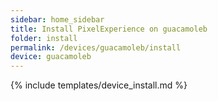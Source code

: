 ```yaml
---
sidebar: home_sidebar
title: Install PixelExperience on guacamoleb
folder: install
permalink: /devices/guacamoleb/install
device: guacamoleb
---
```

{% include templates/device_install.md %}
